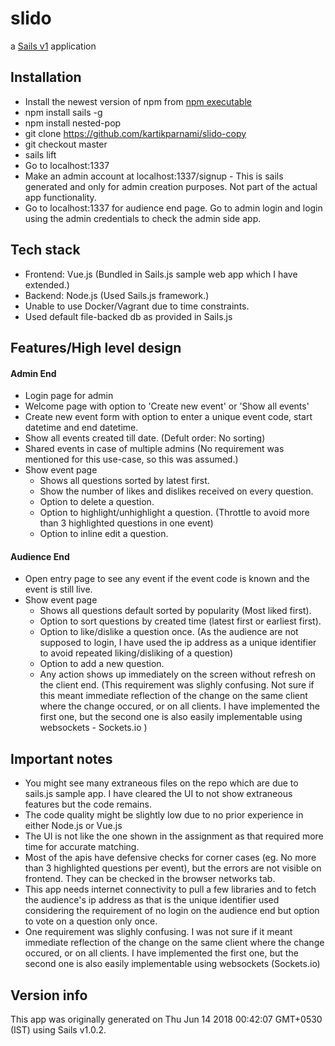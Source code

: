 # slido

a [Sails v1](https://sailsjs.com) application

## Installation

+ Install the newest version of npm from [npm executable](https://nodejs.org/en/)
+ npm install sails -g
+ npm install nested-pop
+ git clone https://github.com/kartikparnami/slido-copy
+ git checkout master
+ sails lift
+ Go to localhost:1337
+ Make an admin account at localhost:1337/signup - This is sails generated and only for admin creation purposes. Not part of the actual app functionality.
+ Go to localhost:1337 for audience end page. Go to admin login and login using the admin credentials to check the admin side app.

## Tech stack

+ Frontend: Vue.js (Bundled in Sails.js sample web app which I have extended.)
+ Backend: Node.js (Used Sails.js framework.)
+ Unable to use Docker/Vagrant due to time constraints.
+ Used default file-backed db as provided in Sails.js

## Features/High level design

#### Admin End

+ Login page for admin
+ Welcome page with option to 'Create new event' or 'Show all events'
+ Create new event form with option to enter a unique event code, start datetime and end datetime.
+ Show all events created till date. (Defult order: No sorting)
+ Shared events in case of multiple admins (No requirement was mentioned for this use-case, so this was assumed.)
+ Show event page
   + Shows all questions sorted by latest first.
   + Show the number of likes and dislikes received on every question.
   + Option to delete a question.
   + Option to highlight/unhighlight a question. (Throttle to avoid more than 3 highlighted questions in one event)
   + Option to inline edit a question.

#### Audience End

+ Open entry page to see any event if the event code is known and the event is still live.
+ Show event page
   + Shows all questions default sorted by popularity (Most liked first).
   + Option to sort questions by created time (latest first or earliest first).
   + Option to like/dislike a question once. (As the audience are not supposed to login, I have used the ip address as a unique identifier to avoid repeated liking/disliking of a question)
   + Option to add a new question.
   + Any action shows up immediately on the screen without refresh on the client end. (This requirement was slighly confusing. Not sure if this meant immediate reflection of the change on the same client where the change occured, or on all clients. I have implemented the first one, but the second one is also easily implementable using websockets - Sockets.io )

## Important notes

+ You might see many extraneous files on the repo which are due to sails.js sample app. I have cleared the UI to not show extraneous features but the code remains.
+ The code quality might be slightly low due to no prior experience in either Node.js or Vue.js
+ The UI is not like the one shown in the assignment as that required more time for accurate matching.
+ Most of the apis have defensive checks for corner cases (eg. No more than 3 highlighted questions per event), but the errors are not visible on frontend. They can be checked in the browser networks tab.
+ This app needs internet connectivity to pull a few libraries and to fetch the audience's ip address as that is the unique identifier used considering the requirement of no login on the audience end but option to vote on a question only once.
+ One requirement was slighly confusing. I was not sure if it meant immediate reflection of the change on the same client where the change occured, or on all clients. I have implemented the first one, but the second one is also easily implementable using websockets (Sockets.io)

## Version info

This app was originally generated on Thu Jun 14 2018 00:42:07 GMT+0530 (IST) using Sails v1.0.2.
